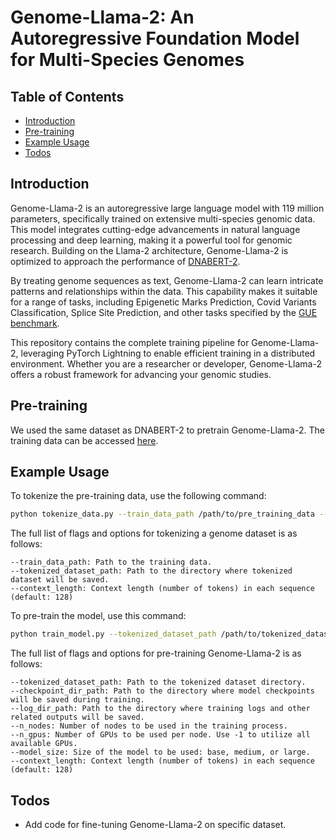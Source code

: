 # Genome-Llama-2: An Autoregressive Foundation Model for Multi-Species Genomes

## Table of Contents
- [Introduction](#introduction)
- [Pre-training](#pre-training)
- [Example Usage](#example-usage)
- [Todos](#todos)

## Introduction
Genome-Llama-2 is an autoregressive large language model with 119 million parameters, specifically trained on extensive multi-species genomic data. This model integrates cutting-edge advancements in natural language processing and deep learning, making it a powerful tool for genomic research. Building on the Llama-2 architecture, Genome-Llama-2 is optimized to approach the performance of [DNABERT-2](https://github.com/MAGICS-LAB/DNABERT_2).

By treating genome sequences as text, Genome-Llama-2 can learn intricate patterns and relationships within the data. This capability makes it suitable for a range of tasks, including Epigenetic Marks Prediction, Covid Variants Classification, Splice Site Prediction, and other tasks specified by the [GUE benchmark](https://github.com/MAGICS-LAB/DNABERT_2).

This repository contains the complete training pipeline for Genome-Llama-2, leveraging PyTorch Lightning to enable efficient training in a distributed environment. Whether you are a researcher or developer, Genome-Llama-2 offers a robust framework for advancing your genomic studies.

## Pre-training
We used the same dataset as DNABERT-2 to pretrain Genome-Llama-2. The training data can be accessed [here](https://drive.google.com/file/d/1dSXJfwGpDSJ59ry9KAp8SugQLK35V83f/view).

## Example Usage
To tokenize the pre-training data, use the following command:
```bash
python tokenize_data.py --train_data_path /path/to/pre_training_data --tokenized_dataset_path /path/to/store/tokenized_data
```

The full list of flags and options for tokenizing a genome dataset is as follows:
```
--train_data_path: Path to the training data.
--tokenized_dataset_path: Path to the directory where tokenized dataset will be saved.
--context_length: Context length (number of tokens) in each sequence (default: 128)
```

To pre-train the model, use this command:
```bash
python train_model.py --tokenized_dataset_path /path/to/tokenized_dataset --checkpoint_dir_path /path/to/store/checkpoints --log_dir_path /path/to/store/logs
```

The full list of flags and options for pre-training Genome-Llama-2 is as follows:
```
--tokenized_dataset_path: Path to the tokenized dataset directory.
--checkpoint_dir_path: Path to the directory where model checkpoints will be saved during training.
--log_dir_path: Path to the directory where training logs and other related outputs will be saved.
--n_nodes: Number of nodes to be used in the training process.
--n_gpus: Number of GPUs to be used per node. Use -1 to utilize all available GPUs.
--model_size: Size of the model to be used: base, medium, or large.
--context_length: Context length (number of tokens) in each sequence (default: 128)
```

## Todos
- Add code for fine-tuning Genome-Llama-2 on specific dataset.
